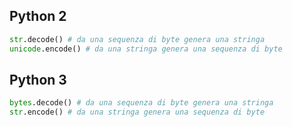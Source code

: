 ## Python 2

```py
str.decode() # da una sequenza di byte genera una stringa
unicode.encode() # da una stringa genera una sequenza di byte
```

## Python 3

```py
bytes.decode() # da una sequenza di byte genera una stringa
str.encode() # da una stringa genera una sequenza di byte
```
